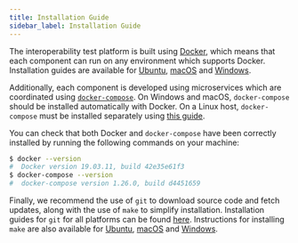 ```yaml
---
title: Installation Guide
sidebar_label: Installation Guide
---
```


The interoperability test platform is built using
[Docker](https://www.docker.com/), which means that each component can run on
any environment which supports Docker. Installation guides are available for
[Ubuntu](https://docs.docker.com/engine/install/ubuntu/),
[macOS](https://docs.docker.com/docker-for-mac/install/) and
[Windows](https://docs.docker.com/docker-for-windows/install/).

Additionally, each component is developed using microservices which are
coordinated using [`docker-compose`](https://docs.docker.com/compose/). On
Windows and macOS, `docker-compose` should be installed automatically with
Docker. On a Linux host, `docker-compose` must be installed separately using
[this guide](https://docs.docker.com/compose/install/).

You can check that both Docker and `docker-compose` have been correctly
installed by running the following commands on your machine:

```bash
$ docker --version
#  Docker version 19.03.11, build 42e35e61f3
$ docker-compose --version
#  docker-compose version 1.26.0, build d4451659
```

Finally, we recommend the use of `git` to download source code and fetch
updates, along with the use of `make` to simplify installation. Installation
guides for `git` for all platforms can be found
[here](https://git-scm.com/book/en/v2/Getting-Started-Installing-Git).
Instructions for installing `make` are also available for
[Ubuntu](https://askubuntu.com/a/272020),
[macOS](https://stackoverflow.com/a/10265766/1590962) and
[Windows](http://gnuwin32.sourceforge.net/packages/make.htm).
